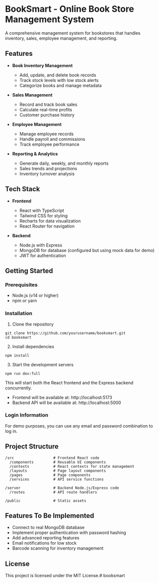 # BookSmart - Online Book Store Management System

A comprehensive management system for bookstores that handles inventory, sales, employee management, and reporting.

## Features

- **Book Inventory Management**
  - Add, update, and delete book records
  - Track stock levels with low stock alerts
  - Categorize books and manage metadata

- **Sales Management**
  - Record and track book sales
  - Calculate real-time profits
  - Customer purchase history

- **Employee Management**
  - Manage employee records
  - Handle payroll and commissions
  - Track employee performance

- **Reporting & Analytics**
  - Generate daily, weekly, and monthly reports
  - Sales trends and projections
  - Inventory turnover analysis

## Tech Stack

- **Frontend**
  - React with TypeScript
  - Tailwind CSS for styling
  - Recharts for data visualization
  - React Router for navigation

- **Backend**
  - Node.js with Express
  - MongoDB for database (configured but using mock data for demo)
  - JWT for authentication

## Getting Started

### Prerequisites

- Node.js (v14 or higher)
- npm or yarn

### Installation

1. Clone the repository
```
git clone https://github.com/yourusername/booksmart.git
cd booksmart
```

2. Install dependencies
```
npm install
```

3. Start the development servers
```
npm run dev:full
```

This will start both the React frontend and the Express backend concurrently.

- Frontend will be available at: http://localhost:5173
- Backend API will be available at: http://localhost:5000

### Login Information

For demo purposes, you can use any email and password combination to log in.

## Project Structure

```
/src                  # Frontend React code
  /components         # Reusable UI components
  /contexts           # React contexts for state management
  /layouts            # Page layout components
  /pages              # Page components
  /services           # API service functions
  
/server               # Backend Node.js/Express code
  /routes             # API route handlers
  
/public               # Static assets
```

## Features To Be Implemented

- Connect to real MongoDB database
- Implement proper authentication with password hashing
- Add advanced reporting features
- Email notifications for low stock
- Barcode scanning for inventory management

## License

This project is licensed under the MIT License.# booksmart
